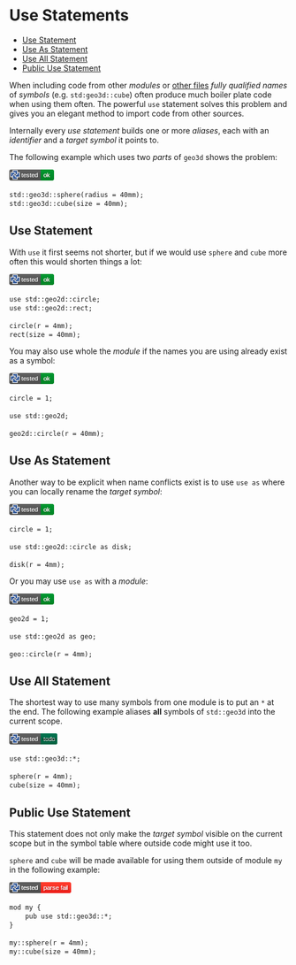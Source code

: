 # Use Statements

- [Use Statement](#use-statement)
- [Use As Statement](#use-as-statement)
- [Use All Statement](#use-all-statement)
- [Public Use Statement](#public-use-statement)

When including code from other *modules* or [other files](modules.md#file-modules)
*fully qualified names* of *symbols* (e.g. `std:geo3d::cube`) often produce much
boiler plate code when using them often.
The powerful `use` statement solves this problem and gives you an elegant method
to import code from other sources.

Internally every *use statement* builds one or more *aliases*, each with an
*identifier* and a *target symbol* it points to.

The following example which uses two *parts* of `geo3d` shows the problem:

[![test](.test/none.png)](.test/none.md)

```µcad,none
std::geo3d::sphere(radius = 40mm);
std::geo3d::cube(size = 40mm);
```

## Use Statement

With `use` it first seems not shorter, but if we would use `sphere` and `cube` more often this would
shorten things a lot:

[![test](.test/use.png)](.test/use.md)

```µcad,use
use std::geo2d::circle;
use std::geo2d::rect;

circle(r = 4mm);
rect(size = 40mm);
```

You may also use whole the *module* if the names you are using already exist as a symbol:

[![test](.test/use_module.png)](.test/use_module.md)

```µcad,use_module
circle = 1;

use std::geo2d;

geo2d::circle(r = 40mm);
```

## Use As Statement

Another way to be explicit when name conflicts exist is to use `use as` where you can
locally rename the *target symbol*:

[![test](.test/use_as.png)](.test/use_as.md)

```µcad,use_as
circle = 1;

use std::geo2d::circle as disk;

disk(r = 4mm);
```

Or you may use `use as` with a *module*:

[![test](.test/use_as_module.png)](.test/use_as_module.md)

```µcad,use_as_module
geo2d = 1;

use std::geo2d as geo;

geo::circle(r = 4mm);
```

## Use All Statement

The shortest way to use many symbols from one module is to put an `*` at the end.
The following example aliases **all** symbols of `std::geo3d` into the current scope.

[![test](.test/use_all.png)](.test/use_all.md)

```µcad,use_all#todo
use std::geo3d::*;

sphere(r = 4mm);
cube(size = 40mm);
```

## Public Use Statement

This statement does not only make the *target symbol* visible on the current scope but in
the symbol table where outside code might use it too.

`sphere` and `cube` will be made available for using them outside of module `my` in the following example:

[![test](.test/use_statement_pub.png)](.test/use_statement_pub.md)

```µcad,use_statement_pub#todo
mod my {
    pub use std::geo3d::*;
}

my::sphere(r = 4mm);
my::cube(size = 40mm);
```
